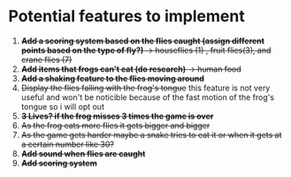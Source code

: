 # Potential features to implement

1. ~~**Add a scoring system based on the flies caught (assign different points based on the type of fly?)** -> houseflies (1) , fruit flies(3), and crane flies (7)~~
2. ~~**Add items that frogs can't eat (do research)** ->  human food~~
3. ~~**Add a shaking feature to the flies moving around**~~
4. ~~Display the flies falling with the frog's tongue~~ this feature is not very useful and won't be noticible because of the fast motion of the frog's tongue so i will opt out
5. ~~**3 Lives? if the frog misses 3 times the game is over**~~
6. ~~As the frog eats more flies it gets bigger and bigger~~
7. ~~As the game gets harder maybe a snake tries to eat it or when it gets at a certain number like 30?~~
8. ~~**Add sound when flies are caught**~~
9. ~~**Add scoring system**~~